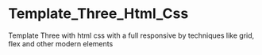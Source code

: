 # Template_Three_Html_Css
Template Three with html css with a full responsive by techniques like grid, flex and other modern elements
